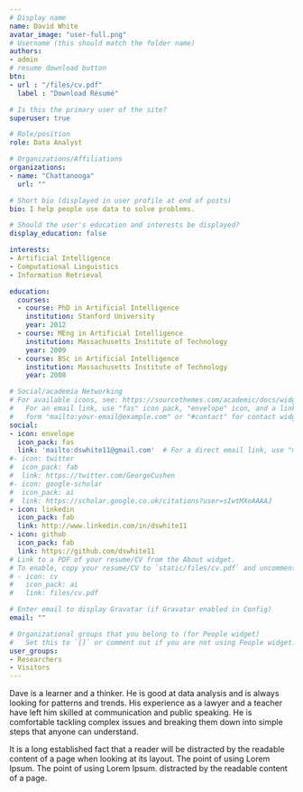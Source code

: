 ```yaml
---
# Display name
name: David White
avatar_image: "user-full.png"
# Username (this should match the folder name)
authors:
- admin
# resume download button
btn:
- url : "/files/cv.pdf"
  label : "Download Résumé"

# Is this the primary user of the site?
superuser: true

# Role/position
role: Data Analyst

# Organizations/Affiliations
organizations:
- name: "Chattanooga"
  url: ""

# Short bio (displayed in user profile at end of posts)
bio: I help people use data to solve problems.

# Should the user's education and interests be displayed?
display_education: false

interests:
- Artificial Intelligence
- Computational Linguistics
- Information Retrieval

education:
  courses:
  - course: PhD in Artificial Intelligence
    institution: Stanford University
    year: 2012
  - course: MEng in Artificial Intelligence
    institution: Massachusetts Institute of Technology
    year: 2009
  - course: BSc in Artificial Intelligence
    institution: Massachusetts Institute of Technology
    year: 2008

# Social/academia Networking
# For available icons, see: https://sourcethemes.com/academic/docs/widgets/#icons
#   For an email link, use "fas" icon pack, "envelope" icon, and a link in the
#   form "mailto:your-email@example.com" or "#contact" for contact widget.
social:
- icon: envelope
  icon_pack: fas
  link: 'mailto:dswhite11@gmail.com'  # For a direct email link, use "mailto:test@example.org".
#- icon: twitter
#  icon_pack: fab
#  link: https://twitter.com/GeorgeCushen
#- icon: google-scholar
#  icon_pack: ai
#  link: https://scholar.google.co.uk/citations?user=sIwtMXoAAAAJ
- icon: linkedin
  icon_pack: fab
  link: http://www.linkedin.com/in/dswhite11
- icon: github
  icon_pack: fab
  link: https://github.com/dswhite11
# Link to a PDF of your resume/CV from the About widget.
# To enable, copy your resume/CV to `static/files/cv.pdf` and uncomment the lines below.  
# - icon: cv
#   icon_pack: ai
#   link: files/cv.pdf

# Enter email to display Gravatar (if Gravatar enabled in Config)
email: ""

# Organizational groups that you belong to (for People widget)
#   Set this to `[]` or comment out if you are not using People widget.  
user_groups:
- Researchers
- Visitors
---
```


Dave is a learner and a thinker. He is good at data analysis and is always looking for patterns and trends. His experience as a lawyer and a teacher have left him skilled at communication and public speaking. He is comfortable tackling complex issues and breaking them down into simple steps that anyone can understand.

It is a long established fact that a reader will be distracted by the readable content of a page when looking at its layout. The point of using Lorem Ipsum. The point of using Lorem Ipsum. distracted by the readable content of a page.
